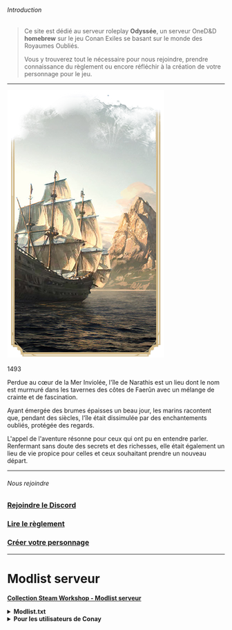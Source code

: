 ###### Introduction

>Ce site est dédié au serveur roleplay **Odyssée**, un serveur OneD&D **homebrew** sur le jeu Conan Exiles se basant sur le monde des Royaumes Oubliés.
>
>Vous y trouverez tout le nécessaire pour nous rejoindre, prendre connaissance du règlement ou encore réfléchir à la création de votre personnage pour le jeu.

---

<div class="bloc-intro">
    <img src="_media\pres-introduction.png" alt="Introduction" class="img-intro" data-no-zoom />
        <div class="bloc-texte-intro">
            <div class="intro">
                <p>1493</p>
            </div>
            <div class="texte-intro">
                <p>Perdue au cœur de la Mer Inviolée, l'île de Narathis est un lieu dont le nom est murmuré dans les tavernes des côtes de Faerûn avec un mélange de crainte et de fascination.</p>
                <p>Ayant émergée des brumes épaisses un beau jour, les marins racontent que, pendant des siècles, l'île était dissimulée par des enchantements oubliés, protégée des regards.</p>
                <p>L'appel de l'aventure résonne pour ceux qui ont pu en entendre parler. Renfermant sans doute des secrets et des richesses, elle était également un lieu de vie propice pour celles et ceux souhaitant prendre un nouveau départ.</p>
            </div>
        </div>
</div>

---

###### Nous rejoindre

<div class="gallery-home">
  <div class="gallery-item">
    <a href="https://discord.gg/ZFxCyXwCjY" target="_blank">
      <i class="fab fa-discord home-icon"></i>
      <!-- <img src="_media\classes\pres-barbare.png" alt="Barbare" data-no-zoom> -->
      <h3>Rejoindre le Discord</h3>
    </a>
  </div>
  <div class="gallery-item">
    <a href="/SiteOdyssee/#/règlement">
      <!-- <img src="_media\classes\pres-barde.png" alt="Barde" data-no-zoom> -->
      <i class="fas fa-book home-icon"></i>
      <h3>Lire le règlement</h3>
    </a>
  </div>
  <div class="gallery-item">
    <a href="/SiteOdyssee/#/espèces">
      <!-- <img src="_media\classes\pres-clerc.png" alt="Clerc" data-no-zoom> -->
      <i class="fas fa-user-edit home-icon"></i>
      <h3>Créer votre personnage</h3>
    </a>
  </div>
</div>

---

# Modlist serveur

**[Collection Steam Workshop - Modlist serveur](https://steamcommunity.com/workshop/filedetails/?id=3351472692)**

<details>
<summary><strong>Modlist.txt</strong></summary>

```
........\steamapps\workshop\content\440900\1823412793/ModControlPanel.pak
........\steamapps\workshop\content\440900\3373599765\KnightsSanity.pak
........\steamapps\workshop\content\440900\1369802940/Emberlight.pak
........\steamapps\workshop\content\440900\2752945598/Beyond_Decor_II.pak
........\steamapps\workshop\content\440900\2474566370/Beyond_Decor.pak
........\steamapps\workshop\content\440900\3261081547/Beyond_Cities.pak
........\steamapps\workshop\content\440900\2250037083/RavencrestCouriers.pak
........\steamapps\workshop\content\440900\1414531358/Asghaard_deco_and_placeables.pak
........\steamapps\workshop\content\440900\2871328013/DungeonMasterTools.pak
........\steamapps\workshop\content\440900\1928978003/NorthernTimber.pak
........\steamapps\workshop\content\440900\1855055876/ArenaPier.pak
........\steamapps\workshop\content\440900\2095912535/Asghaard_Desert_Town.pak
........\steamapps\workshop\content\440900\2411388528/SandAndStone.pak
........\steamapps\workshop\content\440900\2279131041/Asghaard_Ancient_Civilization.pak
........\steamapps\workshop\content\440900\3162040476/Beyond_Architect.pak
........\steamapps\workshop\content\440900\2806095907/Dudes_Creative_Constructions.pak
........\steamapps\workshop\content\440900\3353695848/Dudes_Construction_Hammer.pak
........\steamapps\workshop\content\440900\3299815811/FireAndIce.pak
........\steamapps\workshop\content\440900\2723987721/Pythagoras_Support_Beams.pak
........\steamapps\workshop\content\440900\2744140111/SvS3.pak
........\steamapps\workshop\content\440900\1889798538/SvS2.pak
........\steamapps\workshop\content\440900\1705201022/SvS_Extended.pak
........\steamapps\workshop\content\440900\2854276803/EvilsCabinet.pak
........\steamapps\workshop\content\440900\3216398799/LadysOfEvil.pak
........\steamapps\workshop\content\440900\3073504073/Agonys-Attic.pak
........\steamapps\workshop\content\440900\2982469779/JCF.pak
........\steamapps\workshop\content\440900\3362177073/JCF2.pak
........\steamapps\workshop\content\440900\3086070534/JCACC.pak
........\steamapps\workshop\content\440900\3210360389/RRA.pak
........\steamapps\workshop\content\440900\3100719163/EvilSA.pak
........\steamapps\workshop\content\440900\3326354818/immersivearmor.pak
........\steamapps\workshop\content\440900\2963680793/LoD_MetalAndFlesh.pak
........\steamapps\workshop\content\440900\1976970830/GrimProductions.pak
........\steamapps\workshop\content\440900\3008860121/Cookie_Skinnery.pak
........\steamapps\workshop\content\440900\2050780234/BarbarianBarber.pak
........\steamapps\workshop\content\440900\3248573436/Attic-Hair.pak
........\steamapps\workshop\content\440900\3221682299/Sel_heads1.pak
........\steamapps\workshop\content\440900\2799362941/maleNewFaces.pak
........\steamapps\workshop\content\440900\3000822644/femaleLegacyFaces.pak
........\steamapps\workshop\content\440900\2772364595/femaleNewFaces.pak
........\steamapps\workshop\content\440900\3172623603/wrweazNewFaces_for_totCustom.pak
........\steamapps\workshop\content\440900\2794943951/HighmanesArsenal.pak
........\steamapps\workshop\content\440900\1629644846/KerozardsParagonLeveling.pak
........\steamapps\workshop\content\440900\933782986/ExilesExtreme.pak
........\steamapps\workshop\content\440900\2644416526/Beyond_Stations.pak
........\steamapps\workshop\content\440900\2097790925/TestingRaceMod.pak
........\steamapps\workshop\content\440900\2384014945/Grim_Wonderbody_reupload.pak
........\steamapps\workshop\content\440900\3350115820/ProjectNWNX.pak
........\steamapps\workshop\content\440900\2300463941/Devious_Desires.pak
........\steamapps\workshop\content\440900\1369743238/No_Building_Placement_Restrictions.pak
........\steamapps\workshop\content\440900\3361421897/ODMod.pak
........\steamapps\workshop\content\440900\3036057084/ModAdmin.pak
........\steamapps\workshop\content\440900\3036058836/RoleplayRedux.pak
........\steamapps\workshop\content\440900\2677532697/TotImmersiveHud.pak
........\steamapps\workshop\content\440900\2850232250/TotAdmin.pak
........\steamapps\workshop\content\440900\3296083010/TotModuleDeath.pak
........\steamapps\workshop\content\440900\2847709656/TotChat.pak
........\steamapps\workshop\content\440900\2886779102/TotCustom.pak
........\steamapps\workshop\content\440900\2762696414/matswapper.pak
```

</details>

<details>

Si vous utilisez **[Conay](https://github.com/RatajVaver/conay)** (un launcher alternatif permettant d'avoir plusieurs modlists), créez un fichier .json "odyssee" et placez le dans le dossier ```servers``` de Conay.

<summary><strong>Pour les utilisateurs de Conay</strong></summary>

```
{
    "name": "odyssee",
    "ip": "82.65.103.36:7777",
    "mods": [
        "1823412793/ModControlPanel.pak",
        "3373599765/KnightsSanity.pak",
        "1369802940/Emberlight.pak",
        "2752945598/Beyond_Decor_II.pak",
        "2474566370/Beyond_Decor.pak",
        "3261081547/Beyond_Cities.pak",
        "2250037083/RavencrestCouriers.pak",
        "1414531358/Asghaard_deco_and_placeables.pak",
        "2871328013/DungeonMasterTools.pak",
        "1928978003/NorthernTimber.pak",
        "1855055876/ArenaPier.pak",
        "2095912535/Asghaard_Desert_Town.pak",
        "2411388528/SandAndStone.pak",
        "2279131041/Asghaard_Ancient_Civilization.pak",
        "3162040476/Beyond_Architect.pak",
        "2806095907/Dudes_Creative_Constructions.pak",
        "3353695848/Dudes_Construction_Hammer.pak",
        "3299815811/FireAndIce.pak",
        "2723987721/Pythagoras_Support_Beams.pak",
        "2744140111/SvS3.pak",
        "1889798538/SvS2.pak",
        "1705201022/SvS_Extended.pak",
        "2854276803/EvilsCabinet.pak",
        "3216398799/LadysOfEvil.pak",
        "3073504073/Agonys-Attic.pak",
        "2982469779/JCF.pak",
        "3362177073/JCF2.pak",
        "3086070534/JCACC.pak",
        "3210360389/RRA.pak",
        "3100719163/EvilSA.pak",
        "3326354818/immersivearmor.pak",
        "2963680793/LoD_MetalAndFlesh.pak",
        "1976970830/GrimProductions.pak",
        "3008860121/Cookie_Skinnery.pak",
        "2050780234/BarbarianBarber.pak",
        "3248573436/Attic-Hair.pak",
        "3221682299/Sel_heads1.pak",
        "2799362941/maleNewFaces.pak",
        "3000822644/femaleLegacyFaces.pak",
        "2772364595/femaleNewFaces.pak",
        "3172623603/wrweazNewFaces_for_totCustom.pak",
        "2794943951/HighmanesArsenal.pak",
        "1629644846/KerozardsParagonLeveling.pak",
        "933782986/ExilesExtreme.pak",
        "2644416526/Beyond_Stations.pak",
        "2097790925/TestingRaceMod.pak",
        "2384014945/Grim_Wonderbody_reupload.pak",
        "3350115820/ProjectNWNX.pak",
        "2300463941/Devious_Desires.pak",
        "1369743238/No_Building_Placement_Restrictions.pak",
        "3361421897/ODMod.pak",
        "3036057084/ModAdmin.pak",
        "3036058836/RoleplayRedux.pak",
        "2677532697/TotImmersiveHud.pak",
        "2850232250/TotAdmin.pak",
        "3296083010/TotModuleDeath.pak",
        "2847709656/TotChat.pak",
        "2886779102/TotCustom.pak",
        "2762696414/matswapper.pak"
    ]
}
```

</details>